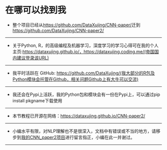 
# 在哪可以找到我

+ 整个项目已经从<https://github.com/DataXujing/CNN-paper/>迁到<https://github.com/DataXujing/CNN-paper2/>

---

+ 关于Python, R，的高级编程及机器学习，深度学习的学习心得可在我的个人主页:https://dataxujing.github.io/，https://dataxujing.coding.me/(帝国国内建议登录该URL)

---
+ 我平时活跃在 GitHub: https://github.com/DataXujing/(我大部分的R包及Python模块会托管在Github，相关问题Github上有大牛可以交流)

---
+ 我还会在Pypi上活跃，我的Python包和模块会有一份在Pypi上，可以通过pip install pkgname下载使用

---
+ 本节教程已开源在网络：https://dataxujing.github.io/CNN-paper2/

----

+ 小编水平有限，对NLP理解也不是很深入，文档中有错误或不当的地方，请移步到[我的CNN_paper2项目](https://github.com/DataXujing/CNN-paper2/issues)进行留言指正，小编在此一并谢过。

----



